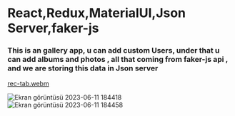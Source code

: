 # React,Redux,MaterialUI,Json Server,faker-js
  
  <h3>This is an gallery app, u can add custom Users, under that u can add albums and photos , all that coming from faker-js api , and we are storing this data in Json server </h3>

[rec-tab.webm](https://github.com/tohumcuugur/React-Redux-GalleryApp/assets/96912858/56a41e0b-4581-4edf-a0ea-a3fa92e5362a)

![Ekran görüntüsü 2023-06-11 184418](https://github.com/tohumcuugur/React-Redux-GalleryApp/assets/96912858/97bcadb7-9552-4e79-b6a3-3acf042c766e)
![Ekran görüntüsü 2023-06-11 184458](https://github.com/tohumcuugur/React-Redux-GalleryApp/assets/96912858/1b997606-0a1f-4d70-be25-a17da9175f5e)
